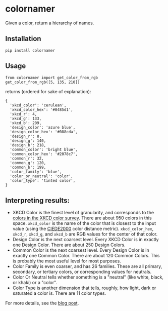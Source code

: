# colornamer
Given a color, return a hierarchy of names.

## Installation
```
pip install colornamer
```

## Usage
```
from colornamer import get_color_from_rgb
get_color_from_rgb([5, 135, 210])
```
returns (ordered for sake of explanation):

```
{
  'xkcd_color': 'cerulean',
  'xkcd_color_hex': '#0485d1',
  'xkcd_r': 4,
  'xkcd_g': 133,
  'xkcd_b': 209,
  'design_color': 'azure blue',
  'design_color_hex': '#088cda',
  'design_r': 8,
  'design_g': 140,
  'design_b': 218,
  'common_color': 'bright blue',
  'common_color_hex': '#2078c7',
  'common_r': 32,
  'common_g': 120,
  'common_b': 199,
  'color_family': 'blue',
  'color_or_neutral': 'color',
  'color_type': 'tinted color',
}
```

## Interpreting results:

- XKCD Color is the finest level of granularity, and corresponds to the [colors in the XKCD color survey](https://xkcd.com/color/rgb/). There are about 950 colors in this space. `xkcd_color` is the name of the color that is closest to the input value (using the [CIEDE2000](https://en.wikipedia.org/wiki/Color_difference#CIEDE2000) color distance metric). `xkcd_color_hex`, `xkcd_r`, `xkcd_g`, and `xkcd_b` are RGB values for the center of that color.
- Design Color is the next coarsest level. Every XKCD Color is in exactly one Design Color. There are about 250 Design Colors.
- Common Color is the next coarsest level. Every Design Color is in exactly one Common Color. There are about 120 Common Colors. This is probably the most useful level for most purposes.
- Color Family is even coarser, and has 26 families. These are all primary, secondary, or tertiary colors, or corresponding values for neutrals.
- Color Or Neutral tells whether something is a "neutral" (like white, black, or khaki) or a "color".
- Color Type is another dimension that tells, roughly, how light, dark or saturated a color is. There are 11 color types.

For more details, see the [blog post](https://multithreaded.stitchfix.com/blog/2020/09/02/what-color-is-this/).

